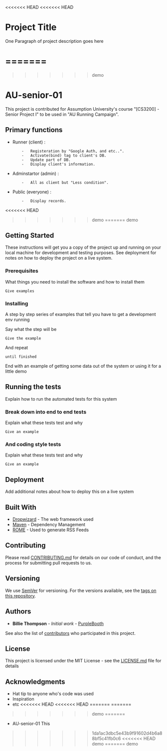 <<<<<<< HEAD
<<<<<<< HEAD
# Project Title

One Paragraph of project description goes here

=======
=======
>>>>>>> demo

# AU-senior-01

This project is contributed for Assumption University's course "[CS3200] - Senior Project I" to be used in "AU Running Campaign".

##	Primary functions
-	Runner (client) :
	```
		-	Registeration by "Google Auth, and etc..".
		-	Activate(bind) tag to client's DB.
		-	Update part of DB.
		-	Display client's information.
	```
-	Adminstartor (admin)	:	
	```
		-	All as client but "Less condition".
	```
-	Public (everyone) : 
	```
		-	Display records.
	```
<<<<<<< HEAD
>>>>>>> demo
=======
>>>>>>> demo
## Getting Started

These instructions will get you a copy of the project up and running on your local machine for development and testing purposes. See deployment for notes on how to deploy the project on a live system.

### Prerequisites

What things you need to install the software and how to install them

```
Give examples
```

### Installing

A step by step series of examples that tell you have to get a development env running

Say what the step will be

```
Give the example
```

And repeat

```
until finished
```

End with an example of getting some data out of the system or using it for a little demo

## Running the tests

Explain how to run the automated tests for this system

### Break down into end to end tests

Explain what these tests test and why

```
Give an example
```

### And coding style tests

Explain what these tests test and why

```
Give an example
```

## Deployment

Add additional notes about how to deploy this on a live system

## Built With

* [Dropwizard](http://www.dropwizard.io/1.0.2/docs/) - The web framework used
* [Maven](https://maven.apache.org/) - Dependency Management
* [ROME](https://rometools.github.io/rome/) - Used to generate RSS Feeds

## Contributing

Please read [CONTRIBUTING.md](https://gist.github.com/PurpleBooth/b24679402957c63ec426) for details on our code of conduct, and the process for submitting pull requests to us.

## Versioning

We use [SemVer](http://semver.org/) for versioning. For the versions available, see the [tags on this repository](https://github.com/your/project/tags). 

## Authors

* **Billie Thompson** - *Initial work* - [PurpleBooth](https://github.com/PurpleBooth)

See also the list of [contributors](https://github.com/your/project/contributors) who participated in this project.

## License

This project is licensed under the MIT License - see the [LICENSE.md](LICENSE.md) file for details

## Acknowledgments

* Hat tip to anyone who's code was used
* Inspiration
* etc
<<<<<<< HEAD
<<<<<<< HEAD
=======
=======
>>>>>>> demo
=======
* AU-senior-01 
     This
>>>>>>> 1da1ac3dbc5e43b9f91602d4b6a88bf5c41fb0c6
<<<<<<< HEAD
>>>>>>> demo
=======
>>>>>>> demo

